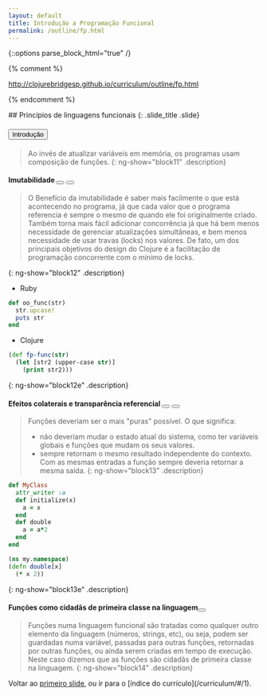 ```yaml
---
layout: default
title: Introdução a Programação Funcional
permalink: /outline/fp.html
---
```


{::options parse_block_html="true" /}

{% comment %}

http://clojurebridgesp.github.io/curriculum/outline/fp.html

{% endcomment %}

<section ng-controller="NarrativeController">
## Princípios de linguagens funcionais
{: .slide_title .slide}


#### <button class="link" ng-model="block11" ng-click="block11=!block11">Introdução</button>

>Ao invés de atualizar variáveis em memória, os programas usam composição de funções.
{: ng-show="block11" .description}

#### Imutabilidade <button class="link" ng-bind-html="details" ng-model="block12" ng-click="block12=!block12"></button> <button class="link" ng-bind-html="details2" ng-model="block12e" ng-click="block12e=!block12e"></button>

>O Benefício da imutabilidade é saber mais facilmente o que está acontecendo no programa, já que cada valor que o programa referencia é sempre o mesmo de quando ele foi originalmente criado. Também torna mais fácil adicionar concorrência já que há bem menos necessidade de gerenciar atualizações simultâneas, e bem menos necessidade de usar travas (locks) nos valores. De fato, um dos principais objetivos do design do Clojure é a facilitação de programação concorrente com o mínimo de locks.

{: ng-show="block12" .description}

>
- Ruby
```ruby
def oo_func(str)
  str.upcase!
  puts str
end
```
- Clojure
```clojure
(def fp-func(str)
  (let [str2 (upper-case str)]
    (print str2)))
```
{: ng-show="block12e" .description}

#### Efeitos colaterais e transparência referencial <button class="link" ng-bind-html="details" ng-model="block13" ng-click="block13=!block13"></button> <button class="link" ng-bind-html="details2" ng-model="block13e" ng-click="block13e=!block13e"></button>

> Funções deveriam ser o mais "puras" possível. O que significa:
>- não deveriam mudar o estado atual do sistema, como ter variáveis globais e funções que mudam os seus valores.
>- sempre retornam o mesmo resultado independente do contexto. Com as mesmas entradas a função sempre deveria retornar a mesma saída.
{: ng-show="block13" .description}

>
```ruby
def MyClass
  attr_writer :a
  def initialize(x)
    a = x
  end
  def double
    a = a*2
  end
end
```
```clojure
(ns my.namespace)
(defn double[x]
  (* x 2))
```
{: ng-show="block13e" .description}

#### Funções como cidadãs de primeira classe na linguagem<button class="link" ng-bind-html="details" ng-model="block14" ng-click="block14=!block14"></button>

> Funções numa linguagem funcional são tratadas como qualquer outro elemento da linguagem (números, strings, etc), ou seja, podem ser guardadas numa variável, passadas para outras funções, retornadas por outras funções, ou ainda serem criadas em tempo de execução. Neste caso dizemos que as funções são cidadãs de primeira classe na linguagem.
{: ng-show="block14" .description}

</section>
<section>
Voltar ao <a href="javascript:;" onClick="Reveal.slide(1);">primeiro slide</a>,
ou ir para o [índice do currículo](/curriculum/#/1).
</section>
